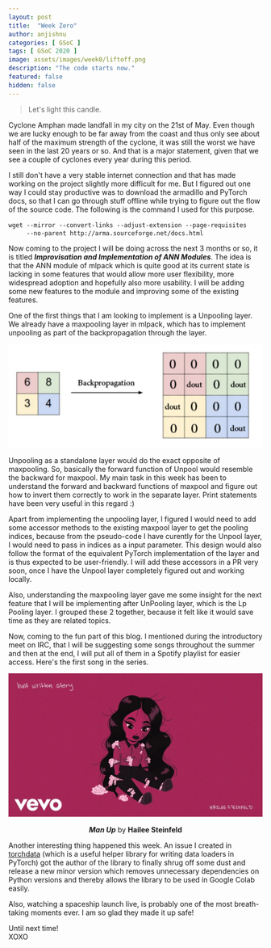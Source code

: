 ```yaml
---
layout: post
title:  "Week Zero"
author: anjishnu
categories: [ GSoC ]
tags: [ GSoC 2020 ]
image: assets/images/week0/liftoff.png
description: "The code starts now."
featured: false
hidden: false
---
```


> Let's light this candle.

Cyclone Amphan made landfall in my city on the 21st of May. Even though we are
lucky enough to be far away from the coast and thus only see about half of the
maximum strength of the cyclone, it was still the worst we have seen in the last
20 years or so. And that is a major statement, given that we see a couple of
cyclones every year during this period.

I still don't have a very stable internet connection and that has made working
on the project slightly more difficult for me. But I figured out one way I could
stay productive was to download the armadillo and PyTorch docs, so that I can
go through stuff offline while trying to figure out the flow of the source code.
The following is the command I used for this purpose.
```
wget --mirror --convert-links --adjust-extension --page-requisites
     --no-parent http://arma.sourceforge.net/docs.html
```

Now coming to the project I will be doing across the next 3 months or so, it is
titled _**Improvisation and Implementation of ANN Modules**_. The idea is that
the ANN module of mlpack which is quite good at its current state is lacking in
some features that would allow more user flexibility, more widespread adoption
and hopefully also more usability. I will be adding some new features to the
module and improving some of the existing features.

One of the first things that I am looking to implement is a Unpooling layer.
We already have a maxpooling layer in mlpack, which has to implement unpooling
as part of the backpropagation through the layer.

<div align="center">
<img src="../assets/images/week0/maxpool-backprop.png">
<p></p>
</div>

Unpooling as a standalone layer would do the exact opposite of maxpooling. So,
basically the forward function of Unpool would resemble the backward for
maxpool. My main task in this week has been to understand the forward and
backward functions of maxpool and figure out how to invert them correctly to
work in the separate layer. Print statements have been very useful in this
regard :)

Apart from implementing the unpooling layer, I figured I would need to add some
accessor methods to the existing maxpool layer to get the pooling indices,
because from the pseudo-code I have curently for the Unpool layer, I would need
to pass in indices as a input parameter. This design would also follow the
format of the equivalent PyTorch implementation of the layer and is thus
expected to be user-friendly. I will add these accessors in a PR very soon, once
I have the Unpool layer completely figured out and working locally.

Also, understanding the maxpooling layer gave me some insight for the next
feature that I will be implementing after UnPooling layer, which is the Lp
Pooling layer. I grouped these 2 together, because it felt like it would save
time as they are related topics.

Now, coming to the fun part of this blog. I mentioned during the introductory
meet on IRC, that I will be suggesting some songs throughout the summer and then
at the end, I will put all of them in a Spotify playlist for easier access.
Here's the first song in the series.

<div align="center">
<img src="../assets/images/week0/manup.jpg">
<p><b><i>Man Up</i></b> by <b>Hailee Steinfeld</b></p>
</div>

Another interesting thing happened this week. An issue I created in
[torchdata](https://github.com/szymonmaszke/torchdata) (which is a useful helper
library for writing data loaders in PyTorch) got the author of the library to
finally shrug off some dust and release a new minor version which removes
unnecessary dependencies on Python versions and thereby allows the library to be
used in Google Colab easily.

Also, watching a spaceship launch live, is probably one of the most
breath-taking moments ever. I am so glad they made it up safe!

Until next time!<br>
XOXO